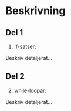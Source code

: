 # Beskrivning

## Del 1

1. If-satser:

Beskriv detaljerat...

## Del 2

2. while-loopar:

Beskriv detaljerat...
